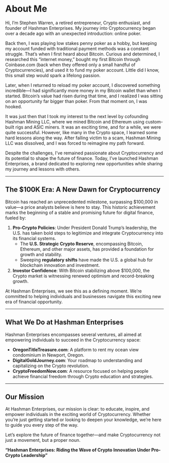 # About Me

Hi, I’m Stephen Warren, a retired entrepreneur, Crypto enthusiast, and founder of Hashman Enterprises. My journey into Cryptocurrency began over a decade ago with an unexpected introduction: online poker.

Back then, I was playing low stakes penny poker as a hobby, but keeping my account funded with traditional payment methods was a constant struggle. That’s when I first heard about Bitcoin. Curious and determined, I researched this “internet money,” bought my first Bitcoin through Coinbase.com (back when they offered only a small handful of Cryptocurrencies), and used it to fund my poker account. Little did I know, this small step would spark a lifelong passion.

Later, when I returned to reload my poker account, I discovered something incredible—I had significantly more money in my Bitcoin wallet than when I started. Bitcoin’s value had risen during that time, and I realized I was sitting on an opportunity far bigger than poker. From that moment on, I was hooked.

It was just then that I took my interest to the next level by cofounding Hashman Mining LLC, where we mined Bitcoin and Ethereum using custom-built rigs and ASIC miners. It was an exciting time, and for a while, we were quite successful. However, like many in the Crypto space, I learned some hard lessons along the way. After falling victim to a scam, Hashman Mining LLC was dissolved, and I was forced to reimagine my path forward.

Despite the challenges, I’ve remained passionate about Cryptocurrency and its potential to shape the future of finance. Today, I’ve launched Hashman Enterprises, a brand dedicated to exploring new opportunities while sharing my journey and lessons with others.

---

## **The $100K Era: A New Dawn for Cryptocurrency**
Bitcoin has reached an unprecedented milestone, surpassing $100,000 in value—a price analysts believe is here to stay. This historic achievement marks the beginning of a stable and promising future for digital finance, fueled by:
1. **Pro-Crypto Policies**: Under President Donald Trump’s leadership, the U.S. has taken bold steps to legitimize and integrate Cryptocurrency into its financial systems.
   - The **U.S. Strategic Crypto Reserve**, encompassing Bitcoin, Ethereum, and other major assets, has provided a foundation for growth and stability.
   - Sweeping **regulatory shifts** have made the U.S. a global hub for blockchain innovation and investment.
2. **Investor Confidence**: With Bitcoin stabilizing above $100,000, the Crypto market is witnessing renewed optimism and record-breaking growth.

At Hashman Enterprises, we see this as a defining moment. We’re committed to helping individuals and businesses navigate this exciting new era of financial opportunity.

---

## **What We Do at Hashman Enterprises**
Hashman Enterprises encompasses several ventures, all aimed at empowering individuals to succeed in the Cryptocurrency space:
- **OregonTitleTreasure.com**: A platform to rent my ocean view condominium in Newport, Oregon.
- **DigitalGoldJourney.com**: Your roadmap to understanding and capitalizing on the Crypto revolution.
- **CryptoFreedomNow.com**: A resource focused on helping people achieve financial freedom through Crypto education and strategies.

---

## **Our Mission**
At Hashman Enterprises, our mission is clear: to educate, inspire, and empower individuals in the exciting world of Cryptocurrency. Whether you’re just getting started or looking to deepen your knowledge, we’re here to guide you every step of the way.

Let’s explore the future of finance together—and make Cryptocurrency not just a movement, but a proper noun.

**“Hashman Enterprises: Riding the Wave of Crypto Innovation Under Pro-Crypto Leadership”**
